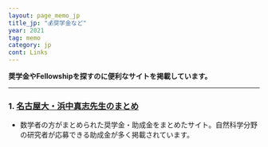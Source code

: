 ```yaml
---
layout: page_memo_jp
title_jp: "💰奨学金など"
year: 2021
tag: memo
category: jp
cont: Links
---
```

**奨学金やFellowshipを探すのに便利なサイトを掲載しています。**


<!-- <div class="box22">

<h3> <strong> 目次 </strong> </h3>
<h4> <strong>
 ■ <a href="#世界の火山"> 世界の火山 </a> <br/>
 ■  <a href="#日本の火山"> 日本の火山 </a> <br/>
 ■  <a href="#火山研究に使うデータ"> 火山学研究に使うデータ </a> <br/>
</strong> </h4>
</div> -->

---

<!-- <a id="世界の火山"> </a>

### **■ 世界の火山**  -->


### 1. [名古屋大・浜中真志先生のまとめ](http://www.math.nagoya-u.ac.jp/~hamanaka/money.html)
- 数学者の方がまとめられた奨学金・助成金をまとめたサイト。自然科学分野の研究者が応募できる助成金が多く掲載されています。
